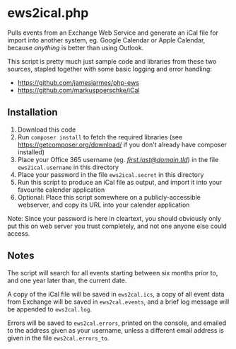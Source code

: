 ews2ical.php
============

Pulls events from an Exchange Web Service and generate an iCal file for import into another system, eg. Google Calendar or Apple Calendar, because *anything* is better than using Outlook.

This script is pretty much just sample code and libraries from these two sources, stapled together with some basic logging and error handling:

 - https://github.com/jamesiarmes/php-ews
 - https://github.com/markuspoerschke/iCal

Installation
------------

 1. Download this code
 1. Run `composer install` to fetch the required libraries (see https://getcomposer.org/download/ if you don't already have composer installed)
 1. Place your Office 365 username (eg. *first.last@domain.tld*) in the file `ews2ical.username` in this directory
 1. Place your password in the file `ews2ical.secret` in this directory
 1. Run this script to produce an iCal file as output, and import it into your favourite calender application
 1. Optional: Place this script somewhere on a publicly-accessible webserver, and copy its URL into your calender application

Note: Since your password is here in cleartext, you should obviously only put this on web server you trust completely, and not one anyone else could access.

Notes
-----

The script will search for all events starting between six months prior to, and one year later than, the current date.

A copy of the iCal file will be saved in `ews2cal.ics`, a copy of all event data from Exchange will be saved in `ews2cal.events`, and a brief log message will be appended to `ews2cal.log`.

Errors will be saved to `ews2cal.errors`, printed on the console, and emailed to the address given as your username, unless a different email address is given in the file `ews2cal.errors_to`.
